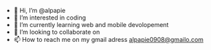- 👋 Hi, I’m @alpapie
- 👀 I’m interested in coding
- 🌱 I’m currently learning web and mobile devolopement
- 💞️ I’m looking to collaborate on 
- 📫 How to reach me on my gmail adress alpapie0908@gmailo.com

<!---
alpapie/alpapie is a ✨ special ✨ repository because its `README.md` (this file) appears on your GitHub profile.
You can click the Preview link to take a look at your changes.
--->
